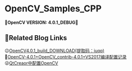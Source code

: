 # OpenCV_Samples_CPP
💫**OpenCV VERSION: 4.0.1_DEBUG**💫

## 💖Related Blog Links
😉[OpenCV4.0.1_build_DOWNLOAD(提取码：iuqp)](https://pan.baidu.com/s/1c34GtyIrpOJjfHsDe20yHA)                 
🙂[OpenCV-4.0.1+OpenCV_contrib-4.0.1+VS2017编译配置记录](https://blog.csdn.net/PecoHe/article/details/88987398)                
😜[QtCreaor中配置OpenCV](https://blog.csdn.net/PecoHe/article/details/89039994)         
